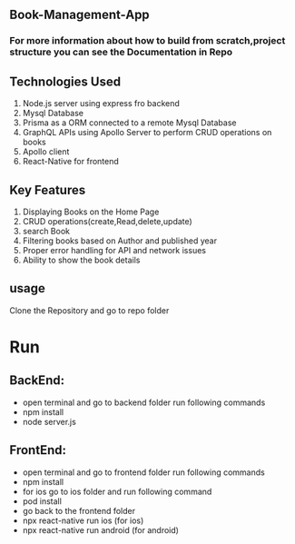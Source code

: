## Book-Management-App
### For more information about how to build from scratch,project structure you can see the Documentation in Repo
## Technologies Used

1. Node.js server using express fro backend
2. Mysql Database
3. Prisma as a ORM connected to a remote Mysql Database
4. GraphQL APIs using Apollo Server to perform CRUD operations on books
5. Apollo client
6. React-Native for frontend

## Key Features

1. Displaying Books on the Home Page
2. CRUD operations(create,Read,delete,update)
3. search Book
4. Filtering books based on Author and published year
5. Proper error handling for API and network issues
6. Ability to show the book details

## usage 
Clone the Repository and go to repo folder

# Run
## BackEnd:
- open terminal and go to backend folder run following commands
- npm install
- node server.js
## FrontEnd:
- open terminal and go to frontend folder run following commands
- npm install
- for ios go to ios folder and run following command
- pod install
- go back to the frontend folder
- npx react-native run ios (for ios)
- npx react-native run android (for android)


   
